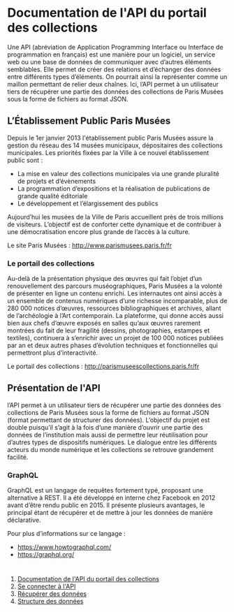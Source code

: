# Documentation de l'API du portail des collections

Une API (abréviation de Application Programming Interface ou Interface de programmation en français) est une manière pour un logiciel, un service web ou une base de données de communiquer avec d’autres éléments semblables. Elle permet de créer des relations et d’échanger des données entre différents types d’éléments. On pourrait ainsi la représenter comme un maillon permettant de relier deux chaînes. Ici, l’API permet à un utilisateur tiers de récupérer une partie des données des collections de Paris Musées sous la forme de fichiers au format JSON.


## L’Établissement Public Paris Musées

Depuis le 1er janvier 2013 l'établissement public Paris Musées assure la gestion du réseau des 14 musées municipaux, dépositaires des collections municipales. Les priorités fixées par la Ville à ce nouvel établissement public sont :

* La mise en valeur des collections municipales via une grande pluralité de projets et d’évènements
* La programmation d’expositions et la réalisation de publications de grande qualité éditoriale
* Le développement et l’élargissement des publics

Aujourd’hui les musées de la Ville de Paris accueillent près de trois millions de visiteurs. L’objectif est de conforter cette dynamique et de contribuer à une démocratisation encore plus grande de l’accès à la culture.

Le site Paris Musées : http://www.parismusees.paris.fr/fr

### Le portail des collections

Au-delà de la présentation physique des œuvres qui fait l’objet d’un renouvellement des parcours muséographiques, Paris Musées a la volonté de présenter en ligne un contenu enrichi. Les internautes ont ainsi accès à un ensemble de contenus numériques d’une richesse incomparable, plus de 280 000 notices d’œuvres, ressources bibliographiques et archives, allant de l’archéologie à l’Art contemporain. La plateforme, qui donne accès aussi bien aux chefs d’œuvre exposés en salles qu’aux œuvres rarement montrées du fait de leur fragilité (dessins, photographies, estampes et textiles), continuera à s’enrichir avec un projet de 100 000 notices publiées par an et deux autres phases d’évolution techniques et fonctionnelles qui permettront plus d’interactivité.

Le portail des collections : http://parismuseescollections.paris.fr/fr

## Présentation de l'API

l’API permet à un utilisateur tiers de récupérer une partie des données des collections de Paris Musées sous la forme de fichiers au format JSON (format permettant de structurer des données). L’objectif du projet est double puisqu’il s’agit à la fois d’une manière d’ouvrir une partie des données de l’institution mais aussi de permettre leur réutilisation pour d’autres types de dispositifs numériques. Le dialogue entre les différents acteurs du monde numérique et les collections se retrouve grandement facilité.

### GraphQL

GraphQL est un langage de requêtes fortement typé, proposant une alternative à REST. Il a été développé en interne chez Facebook en 2012 avant d’être rendu public en 2015. Il présente plusieurs avantages, le principal étant de récupérer et de mettre à jour les données de manière déclarative.

Pour plus d’informations sur ce langage :

* https://www.howtographql.com/
* https://graphql.org/

# 
1. [Documentation de l'API du portail des collections](README-fr.md#documentation-de-lapi-du-portail-des-collections)
2. [Se connecter à l'API](se-connecter.md#se-connecter-à-l'API)
3. [Récupérer des données](recuperer-donnees.md#récupérer-des-données)
4. [Structure des données](structure-donnees.md#structures-des-données)

